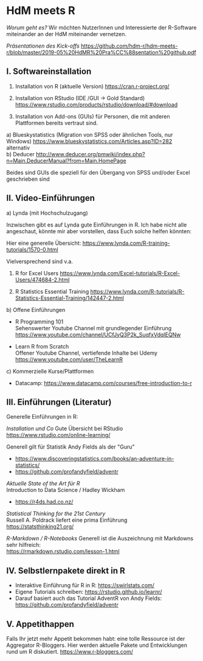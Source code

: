 # HdM meets R

*Worum geht es?*
Wir möchten NutzerInnen und Interessierte der R-Software miteinander an der HdM miteinander vernetzen.

*Präsentationen des Kick-offs*
https://github.com/hdm-r/hdm-meets-r/blob/master/2019-05%20HdMR%20Pra%CC%88sentation%20github.pdf

## I. Softwareinstallation

1. Installation von R (aktuelle Version)
https://cran.r-project.org/

2. Installation von RStudio (IDE /GUI -> Gold Standard)
https://www.rstudio.com/products/rstudio/download/#download

3. Installation von Add-ons (GUIs) für Personen, die mit anderen Plattformen bereits vertraut sind.

a) Blueskystatistics (Migration von SPSS oder ähnlichen Tools, nur Windows)
https://www.blueskystatistics.com/Articles.asp?ID=282  
alternativ  
b) Deducer http://www.deducer.org/pmwiki/index.php?n=Main.DeducerManual?from=Main.HomePage

Beides sind GUIs die speziell für den Übergang von SPSS und/oder Excel geschrieben sind

## II. Video-Einführungen 

a) Lynda (mit Hochschulzugang)

Inzwischen gibt es auf Lynda gute Einführungen in R. Ich habe nicht alle angeschaut, könnte mir aber vorstellen, dass Euch solche helfen könnten:

Hier eine generelle Übersicht:
https://www.lynda.com/R-training-tutorials/1570-0.html

Vielversprechend sind v.a.

1. R for Excel Users
https://www.lynda.com/Excel-tutorials/R-Excel-Users/474684-2.html

2. R Statistics Essential Training
https://www.lynda.com/R-tutorials/R-Statistics-Essential-Training/142447-2.html

b) Offene Einführungen

- R Programming 101  
Sehenswerter Youtube Channel mit grundlegender Einführung
https://www.youtube.com/channel/UCfJyQ3P2k_SuqfxVdqIEQNw

- Learn R from Scratch  
Offener Youtube Channel, vertiefende Inhalte bei Udemy
https://www.youtube.com/user/TheLearnR

c) Kommerzielle Kurse/Plattformen

- Datacamp: https://www.datacamp.com/courses/free-introduction-to-r


## III. Einführungen (Literatur)

Generelle Einführungen in R: 

*Installation und Co*
Gute Übersicht bei RStudio
https://www.rstudio.com/online-learning/

Generell gilt für Statistik Andy Fields als der "Guru"  
- https://www.discoveringstatistics.com/books/an-adventure-in-statistics/  
- https://github.com/profandyfield/adventr  

*Aktuelle State of the Art für R*  
Introduction to Data Science / Hadley Wickham  
- https://r4ds.had.co.nz/  

*Statistical Thinking for the 21st Century*  
Russell A. Poldrack liefert eine prima Einführung    
https://statsthinking21.org/  

*R-Markdown / R-Notebooks*
Generell ist die Auszeichnung mit Markdowns sehr hilfreich:  
https://rmarkdown.rstudio.com/lesson-1.html  

## IV. Selbstlernpakete direkt in R

- Interaktive Einführung für R in R: https://swirlstats.com/
- Eigene Tutorials schreiben: https://rstudio.github.io/learnr/
- Darauf basiert auch das Tutorial AdventR von Andy Fields: https://github.com/profandyfield/adventr

## V. Appetithappen
Falls Ihr jetzt mehr Appetit bekommen habt: eine tolle Ressource ist der Aggregator R-Bloggers. Hier werden aktuelle Pakete und Entwicklungen rund um R diskutiert. https://www.r-bloggers.com/
